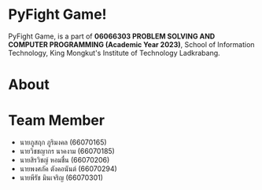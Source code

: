 # PyFight Game!

PyFight Game, is a part of **06066303 PROBLEM SOLVING AND COMPUTER PROGRAMMING (Academic Year 2023)**, School of Information Technology, King Mongkut's Institute of Technology Ladkrabang.

# About

# Team Member

 - นายภูสฤก ภูริมงคล (66070165)
 - นายวิชชญากร นาคงาม (66070185)
 - นายสิรวิชญ์ หอมชื่น	(66070206)
 - นายพงศภัค ตังคอนันต์ (66070294) 
 - นายพีรัช มินเจริญ (66070301)
